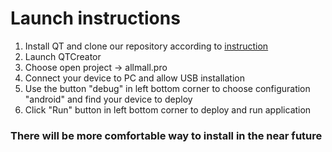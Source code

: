# Launch instructions #

1. Install QT and clone our repository according to [instruction](https://github.com/HellInsider/Shopping-Mall-Maps/blob/develop/docs/setup_guide.md)
2. Launch QTCreator
3. Choose open project -> allmall.pro
4. Connect your device to PC and allow USB installation
5. Use the button "debug" in left bottom corner to choose configuration "android" and find your device to deploy
6. Click "Run" button in left bottom corner to deploy and run application

### There will be more comfortable way to install in the near future ###
